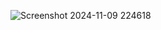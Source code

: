 ![Screenshot 2024-11-09 224618](https://github.com/user-attachments/assets/1702c186-17f4-4da2-bd09-27ed7bce876c)

